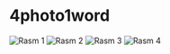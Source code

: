# 4photo1word
![Rasm 1](https://github.com/MurotxonovAnvarxon/4photo1word/blob/main/assets/images/photo_2023-11-30_15-04-55.jpg)
![Rasm 2](https://github.com/MurotxonovAnvarxon/4photo1word/blob/main/assets/images/photo_2023-11-30_15-04-30.jpg)
![Rasm 3](https://github.com/MurotxonovAnvarxon/4photo1word/blob/main/assets/images/photo_2023-11-30_15-05-00.jpg)
![Rasm 4](https://github.com/MurotxonovAnvarxon/4photo1word/blob/main/assets/images/photo_2023-11-30_15-04-58.jpg)

